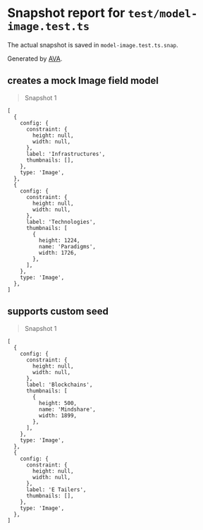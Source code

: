 # Snapshot report for `test/model-image.test.ts`

The actual snapshot is saved in `model-image.test.ts.snap`.

Generated by [AVA](https://avajs.dev).

## creates a mock Image field model

> Snapshot 1

    [
      {
        config: {
          constraint: {
            height: null,
            width: null,
          },
          label: 'Infrastructures',
          thumbnails: [],
        },
        type: 'Image',
      },
      {
        config: {
          constraint: {
            height: null,
            width: null,
          },
          label: 'Technologies',
          thumbnails: [
            {
              height: 1224,
              name: 'Paradigms',
              width: 1726,
            },
          ],
        },
        type: 'Image',
      },
    ]

## supports custom seed

> Snapshot 1

    [
      {
        config: {
          constraint: {
            height: null,
            width: null,
          },
          label: 'Blockchains',
          thumbnails: [
            {
              height: 500,
              name: 'Mindshare',
              width: 1899,
            },
          ],
        },
        type: 'Image',
      },
      {
        config: {
          constraint: {
            height: null,
            width: null,
          },
          label: 'E Tailers',
          thumbnails: [],
        },
        type: 'Image',
      },
    ]
